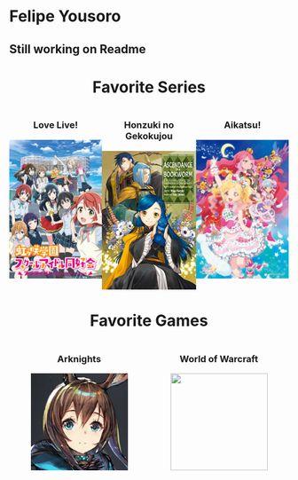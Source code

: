 # Felipe Yousoro

## Still working on Readme

<div align="center">
<h1>Favorite Series</h1>
</div>

<div style="display: flex; flex-direction: row; justify-content: space-around;">

<div align="left">
<h3 align="center">Love Live!</h3>
<img align="center" height="250" width="176" src="./imgs/love-live.jpg"> 
</div>

<div align="center">
<h3 align="center">Honzuki no Gekokujou</h3>
<img align="center" height="250" width="176" src="./imgs/honzuki.jpg">
</div>

<div align="right">
<h3 align="center">Aikatsu!</h3>
<img align="center" height="250" width="176" src="./imgs/aikatsu.jpg"> 
</div>

</div>

<div align="center">
<h1>Favorite Games</h1>
</div>

<div style="display: flex; flex-direction: row; justify-content: space-around;">

<div align="left">
<h3 align="center">Arknights</h3>
<img align="center" height="175" width="175" src="./imgs/arknights.jpg"> 
</div>

<div align="right">
<h3 align="center">World of Warcraft</h3>
<img align="center" height="175" width="175" src="./imgs/wow.png"> 
</div>



</div>
